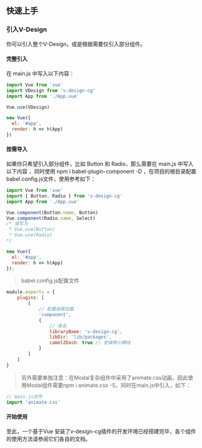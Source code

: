 ## 快速上手

### 引入V-Design

 你可以引入整个V-Design，或是根据需要仅引入部分组件。

#### 完整引入

 在 main.js 中写入以下内容： 

```js
import Vue from 'vue'
import VDesign from 'v-design-cg'
import App from './App.vue'

Vue.use(VDesign)

new Vue({
  el: '#app',
  render: h => h(App)
})
```

#### 按需导入

 如果你只希望引入部分组件，比如 Button 和 Radio，那么需要在 main.js 中写入以下内容 ，同时使用 npm i babel-plugin-component -D ，在项目的根目录配置babel.config.js文件，使用参考如下：

```js
import Vue from 'vue'
import { Button, Radio } from 'v-design-cg'
import App from './App.vue'

Vue.component(Button.name, Button)
Vue.component(Radio.name, Select)
/* 或写为
 * Vue.use(Button)
 * Vue.use(Radio)
*/

new Vue({
  el: '#app',
  render: h => h(App)
});
```

> babel.config.js配置文件

```js
module.exports = {
	plugins: [
		[
			// 配置按需加载
			'component',
			{
				// 库名
				libraryName: 'v-design-cg',
				libDir: 'lib/packages',
				camel2Dash: true // 驼峰转小横线
			}
		]
	]
}
```

> 另外需要单独注意：在Modal复杂组件中采用了animate.css动画，因此使用Modal组件需要npm i animate.css -S，同时在main.js中引入，如下：

```js
// main.js文件
import 'animate.css'
```



#### 开始使用

至此，一个基于Vue 安装了v-design-cg插件的开发环境已经搭建完毕，各个组件的使用方法请参阅它们各自的文档。